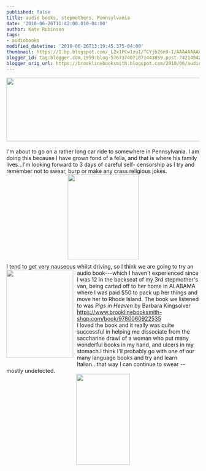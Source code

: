 ```yaml
---
published: false
title: audio books, stepmothers, Pennsylvania
date: '2010-06-26T11:42:00.010-04:00'
author: Kate Robinson
tags:
- audiobooks
modified_datetime: '2010-06-26T13:19:45.375-04:00'
thumbnail: https://1.bp.blogspot.com/_L2x1PCw1zuI/TCYjbZ6n9-I/AAAAAAAAAE4/p65dFfFoH8Y/s72-c/empty-road-allentown-pennsylvania-361161401.jpg
blogger_id: tag:blogger.com,1999:blog-5767374071871443859.post-7421494296537393285
blogger_orig_url: https://brooklinebooksmith.blogspot.com/2010/06/audio-books-stepmothers-pennsylvania.html
---
```


<a href="https://1.bp.blogspot.com/_L2x1PCw1zuI/TCYjbZ6n9-I/AAAAAAAAAE4/p65dFfFoH8Y/s1600/empty-road-allentown-pennsylvania-361161401.jpg"><img style="MARGIN: 0px 0px 10px 10px; WIDTH: 631px; FLOAT: right; HEIGHT: 166px; CURSOR: hand" id="BLOGGER_PHOTO_ID_5487112149717743586" border="0" alt="" src="https://1.bp.blogspot.com/_L2x1PCw1zuI/TCYjbZ6n9-I/AAAAAAAAAE4/p65dFfFoH8Y/s320/empty-road-allentown-pennsylvania-361161401.jpg" /></a><br /><div><br /><br /><div><br /><br /><br /><div><br /><br /><br /><br /><div>I'm about to go on a rather long car ride to somewhere in Pennsylvania. I am doing this because I have grown fond of a fella, and that is where his family lives...I'm looking forward to 3 days of careful self- censorship as I try and remember not to swear, burp or make any crass religious jokes.<img style="TEXT-ALIGN: center; MARGIN: 0px auto 10px; WIDTH: 185px; DISPLAY: block; HEIGHT: 222px; CURSOR: hand" id="BLOGGER_PHOTO_ID_5487112244390424098" border="0" alt="" src="https://2.bp.blogspot.com/_L2x1PCw1zuI/TCYjg6mWbiI/AAAAAAAAAFA/16GWSRSRLPc/s320/amish.jpg" /></div><div>I tend to get very nauseous whilst driving, so I think<a href="https://3.bp.blogspot.com/_L2x1PCw1zuI/TCYivhkop8I/AAAAAAAAAEo/Qx3J1ykmUNg/s1600/901e6e547a87943f_step-by-step.jpg"><img style="MARGIN: 0px 10px 10px 0px; WIDTH: 174px; FLOAT: left; HEIGHT: 230px; CURSOR: hand" id="BLOGGER_PHOTO_ID_5487111395858753474" border="0" alt="" src="https://3.bp.blogspot.com/_L2x1PCw1zuI/TCYivhkop8I/AAAAAAAAAEo/Qx3J1ykmUNg/s320/901e6e547a87943f_step-by-step.jpg" /></a> we are going to try an audio book---which I haven't experienced since I was 12 in the backseat of my 3rd stepmother's van, being carted off to her home in ALABAMA where I was paid $50 to pack up her things and move her to Rhode Island. The book we listened to was <em>Pigs in Heaven</em> by Barbara Kingsolver <a href="https://www.brooklinebooksmith-shop.com/book/9780060922535">https://www.brooklinebooksmith-shop.com/book/9780060922535</a><br /></div><div>I loved the book and it really was quite successful in helping me dissociate from the saccharine drawl of a woman who put many wonderful books in my hand, and ulcers in my stomach.I think I'll probably go with one of our many language books and try and learn Italian...that way I can continue to swear --mostly undetected.<img style="TEXT-ALIGN: center; MARGIN: 0px auto 10px; WIDTH: 140px; DISPLAY: block; HEIGHT: 237px; CURSOR: hand" id="BLOGGER_PHOTO_ID_5487111824395212034" border="0" alt="" src="https://2.bp.blogspot.com/_L2x1PCw1zuI/TCYjId_sFQI/AAAAAAAAAEw/v5SETc6783M/s320/pigs-in-heaven.jpg" /></div></div></div></div>
